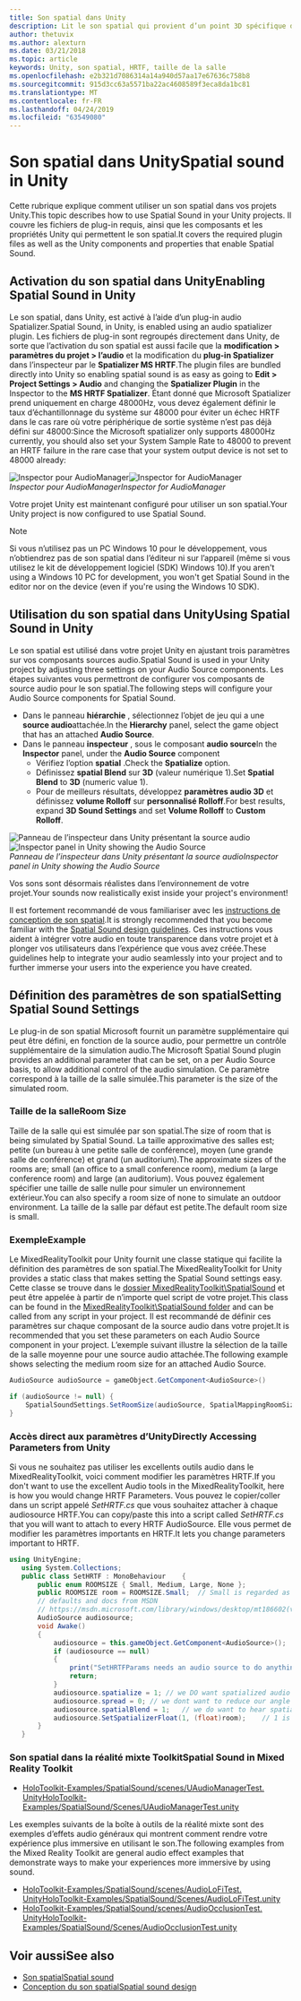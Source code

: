 ```yaml
---
title: Son spatial dans Unity
description: Lit le son spatial qui provient d’un point 3D spécifique dans votre scène Unity.
author: thetuvix
ms.author: alexturn
ms.date: 03/21/2018
ms.topic: article
keywords: Unity, son spatial, HRTF, taille de la salle
ms.openlocfilehash: e2b321d7086314a14a940d57aa17e67636c758b8
ms.sourcegitcommit: 915d3cc63a5571ba22ac4608589f3eca8da1bc81
ms.translationtype: MT
ms.contentlocale: fr-FR
ms.lasthandoff: 04/24/2019
ms.locfileid: "63549080"
---
```

# <a name="spatial-sound-in-unity"></a><span data-ttu-id="02a05-104">Son spatial dans Unity</span><span class="sxs-lookup"><span data-stu-id="02a05-104">Spatial sound in Unity</span></span>

<span data-ttu-id="02a05-105">Cette rubrique explique comment utiliser un son spatial dans vos projets Unity.</span><span class="sxs-lookup"><span data-stu-id="02a05-105">This topic describes how to use Spatial Sound in your Unity projects.</span></span> <span data-ttu-id="02a05-106">Il couvre les fichiers de plug-in requis, ainsi que les composants et les propriétés Unity qui permettent le son spatial.</span><span class="sxs-lookup"><span data-stu-id="02a05-106">It covers the required plugin files as well as the Unity components and properties that enable Spatial Sound.</span></span>

## <a name="enabling-spatial-sound-in-unity"></a><span data-ttu-id="02a05-107">Activation du son spatial dans Unity</span><span class="sxs-lookup"><span data-stu-id="02a05-107">Enabling Spatial Sound in Unity</span></span>

<span data-ttu-id="02a05-108">Le son spatial, dans Unity, est activé à l’aide d’un plug-in audio Spatializer.</span><span class="sxs-lookup"><span data-stu-id="02a05-108">Spatial Sound, in Unity, is enabled using an audio spatializer plugin.</span></span> <span data-ttu-id="02a05-109">Les fichiers de plug-in sont regroupés directement dans Unity, de sorte que l’activation du son spatial est aussi facile que la **modification > paramètres du projet > l’audio** et la modification du **plug-in Spatializer** dans l’inspecteur par le **Spatializer MS HRTF**.</span><span class="sxs-lookup"><span data-stu-id="02a05-109">The plugin files are bundled directly into Unity so enabling spatial sound is as easy as going to **Edit > Project Settings > Audio** and changing the **Spatializer Plugin** in the Inspector to the **MS HRTF Spatializer**.</span></span> <span data-ttu-id="02a05-110">Étant donné que Microsoft Spatializer prend uniquement en charge 48000Hz, vous devez également définir le taux d’échantillonnage du système sur 48000 pour éviter un échec HRTF dans le cas rare où votre périphérique de sortie système n’est pas déjà défini sur 48000:</span><span class="sxs-lookup"><span data-stu-id="02a05-110">Since the Microsoft spatializer only supports 48000Hz currently, you should also set your System Sample Rate to 48000 to prevent an HRTF failure in the rare case that your system output device is not set to 48000 already:</span></span>

<span data-ttu-id="02a05-111">![Inspector pour AudioManager](images/audio-250px.png)</span><span class="sxs-lookup"><span data-stu-id="02a05-111">![Inspector for AudioManager](images/audio-250px.png)</span></span><br>
<span data-ttu-id="02a05-112">*Inspector pour AudioManager*</span><span class="sxs-lookup"><span data-stu-id="02a05-112">*Inspector for AudioManager*</span></span>

<span data-ttu-id="02a05-113">Votre projet Unity est maintenant configuré pour utiliser un son spatial.</span><span class="sxs-lookup"><span data-stu-id="02a05-113">Your Unity project is now configured to use Spatial Sound.</span></span>

>[!NOTE]
><span data-ttu-id="02a05-114">Si vous n’utilisez pas un PC Windows 10 pour le développement, vous n’obtiendrez pas de son spatial dans l’éditeur ni sur l’appareil (même si vous utilisez le kit de développement logiciel (SDK) Windows 10).</span><span class="sxs-lookup"><span data-stu-id="02a05-114">If you aren't using a Windows 10 PC for development, you won't get Spatial Sound in the editor nor on the device (even if you're using the Windows 10 SDK).</span></span>

## <a name="using-spatial-sound-in-unity"></a><span data-ttu-id="02a05-115">Utilisation du son spatial dans Unity</span><span class="sxs-lookup"><span data-stu-id="02a05-115">Using Spatial Sound in Unity</span></span>

<span data-ttu-id="02a05-116">Le son spatial est utilisé dans votre projet Unity en ajustant trois paramètres sur vos composants sources audio.</span><span class="sxs-lookup"><span data-stu-id="02a05-116">Spatial Sound is used in your Unity project by adjusting three settings on your Audio Source components.</span></span> <span data-ttu-id="02a05-117">Les étapes suivantes vous permettront de configurer vos composants de source audio pour le son spatial.</span><span class="sxs-lookup"><span data-stu-id="02a05-117">The following steps will configure your Audio Source components for Spatial Sound.</span></span>
* <span data-ttu-id="02a05-118">Dans le panneau **hiérarchie** , sélectionnez l’objet de jeu qui a une **source audio**attachée.</span><span class="sxs-lookup"><span data-stu-id="02a05-118">In the **Hierarchy** panel, select the game object that has an attached **Audio Source**.</span></span>
* <span data-ttu-id="02a05-119">Dans le panneau **inspecteur** , sous le composant **audio source**</span><span class="sxs-lookup"><span data-stu-id="02a05-119">In the **Inspector** panel, under the **Audio Source** component</span></span>
    * <span data-ttu-id="02a05-120">Vérifiez l’option **spatial** .</span><span class="sxs-lookup"><span data-stu-id="02a05-120">Check the **Spatialize** option.</span></span>
    * <span data-ttu-id="02a05-121">Définissez **spatial Blend** sur **3D** (valeur numérique 1).</span><span class="sxs-lookup"><span data-stu-id="02a05-121">Set **Spatial Blend** to **3D** (numeric value 1).</span></span>
    * <span data-ttu-id="02a05-122">Pour de meilleurs résultats, développez **paramètres audio 3D** et définissez **volume Rolloff** sur **personnalisé Rolloff**.</span><span class="sxs-lookup"><span data-stu-id="02a05-122">For best results, expand **3D Sound Settings** and set **Volume Rolloff** to **Custom Rolloff**.</span></span>

<span data-ttu-id="02a05-123">![Panneau de l’inspecteur dans Unity présentant la source audio](images/audiosource.png)</span><span class="sxs-lookup"><span data-stu-id="02a05-123">![Inspector panel in Unity showing the Audio Source](images/audiosource.png)</span></span><br>
<span data-ttu-id="02a05-124">*Panneau de l’inspecteur dans Unity présentant la source audio*</span><span class="sxs-lookup"><span data-stu-id="02a05-124">*Inspector panel in Unity showing the Audio Source*</span></span>

<span data-ttu-id="02a05-125">Vos sons sont désormais réalistes dans l’environnement de votre projet.</span><span class="sxs-lookup"><span data-stu-id="02a05-125">Your sounds now realistically exist inside your project's environment!</span></span>

<span data-ttu-id="02a05-126">Il est fortement recommandé de vous familiariser avec les [instructions de conception de son spatial](spatial-sound-design.md).</span><span class="sxs-lookup"><span data-stu-id="02a05-126">It is strongly recommended that you become familiar with the [Spatial Sound design guidelines](spatial-sound-design.md).</span></span> <span data-ttu-id="02a05-127">Ces instructions vous aident à intégrer votre audio en toute transparence dans votre projet et à plonger vos utilisateurs dans l’expérience que vous avez créée.</span><span class="sxs-lookup"><span data-stu-id="02a05-127">These guidelines help to integrate your audio seamlessly into your project and to further immerse your users into the experience you have created.</span></span>

## <a name="setting-spatial-sound-settings"></a><span data-ttu-id="02a05-128">Définition des paramètres de son spatial</span><span class="sxs-lookup"><span data-stu-id="02a05-128">Setting Spatial Sound Settings</span></span>

<span data-ttu-id="02a05-129">Le plug-in de son spatial Microsoft fournit un paramètre supplémentaire qui peut être défini, en fonction de la source audio, pour permettre un contrôle supplémentaire de la simulation audio.</span><span class="sxs-lookup"><span data-stu-id="02a05-129">The Microsoft Spatial Sound plugin provides an additional parameter that can be set, on a per Audio Source basis, to allow additional control of the audio simulation.</span></span> <span data-ttu-id="02a05-130">Ce paramètre correspond à la taille de la salle simulée.</span><span class="sxs-lookup"><span data-stu-id="02a05-130">This parameter is the size of the simulated room.</span></span>

### <a name="room-size"></a><span data-ttu-id="02a05-131">Taille de la salle</span><span class="sxs-lookup"><span data-stu-id="02a05-131">Room Size</span></span>

<span data-ttu-id="02a05-132">Taille de la salle qui est simulée par son spatial.</span><span class="sxs-lookup"><span data-stu-id="02a05-132">The size of room that is being simulated by Spatial Sound.</span></span> <span data-ttu-id="02a05-133">La taille approximative des salles est; petite (un bureau à une petite salle de conférence), moyen (une grande salle de conférence) et grand (un auditorium).</span><span class="sxs-lookup"><span data-stu-id="02a05-133">The approximate sizes of the rooms are; small (an office to a small conference room), medium (a large conference room) and large (an auditorium).</span></span> <span data-ttu-id="02a05-134">Vous pouvez également spécifier une taille de salle nulle pour simuler un environnement extérieur.</span><span class="sxs-lookup"><span data-stu-id="02a05-134">You can also specify a room size of none to simulate an outdoor environment.</span></span> <span data-ttu-id="02a05-135">La taille de la salle par défaut est petite.</span><span class="sxs-lookup"><span data-stu-id="02a05-135">The default room size is small.</span></span>

### <a name="example"></a><span data-ttu-id="02a05-136">Exemple</span><span class="sxs-lookup"><span data-stu-id="02a05-136">Example</span></span>

<span data-ttu-id="02a05-137">Le MixedRealityToolkit pour Unity fournit une classe statique qui facilite la définition des paramètres de son spatial.</span><span class="sxs-lookup"><span data-stu-id="02a05-137">The MixedRealityToolkit for Unity provides a static class that makes setting the Spatial Sound settings easy.</span></span> <span data-ttu-id="02a05-138">Cette classe se trouve dans le [dossier MixedRealityToolkit\SpatialSound](https://github.com/Microsoft/MixedRealityToolkit-Unity/tree/htk_release/Assets/HoloToolkit/SpatialSound) et peut être appelée à partir de n’importe quel script de votre projet.</span><span class="sxs-lookup"><span data-stu-id="02a05-138">This class can be found in the [MixedRealityToolkit\SpatialSound folder](https://github.com/Microsoft/MixedRealityToolkit-Unity/tree/htk_release/Assets/HoloToolkit/SpatialSound) and can be called from any script in your project.</span></span> <span data-ttu-id="02a05-139">Il est recommandé de définir ces paramètres sur chaque composant de la source audio dans votre projet.</span><span class="sxs-lookup"><span data-stu-id="02a05-139">It is recommended that you set these parameters on each Audio Source component in your project.</span></span> <span data-ttu-id="02a05-140">L’exemple suivant illustre la sélection de la taille de la salle moyenne pour une source audio attachée.</span><span class="sxs-lookup"><span data-stu-id="02a05-140">The following example shows selecting the medium room size for an attached Audio Source.</span></span>

```cs
AudioSource audioSource = gameObject.GetComponent<AudioSource>()

if (audioSource != null) {
    SpatialSoundSettings.SetRoomSize(audioSource, SpatialMappingRoomSizes.Medium);
}
```

### <a name="directly-accessing-parameters-from-unity"></a><span data-ttu-id="02a05-141">Accès direct aux paramètres d’Unity</span><span class="sxs-lookup"><span data-stu-id="02a05-141">Directly Accessing Parameters from Unity</span></span>

<span data-ttu-id="02a05-142">Si vous ne souhaitez pas utiliser les excellents outils audio dans le MixedRealityToolkit, voici comment modifier les paramètres HRTF.</span><span class="sxs-lookup"><span data-stu-id="02a05-142">If you don't want to use the excellent Audio tools in the MixedRealityToolkit, here is how you would change HRTF Parameters.</span></span> <span data-ttu-id="02a05-143">Vous pouvez le copier/coller dans un script appelé *SetHRTF.cs* que vous souhaitez attacher à chaque audiosource HRTF.</span><span class="sxs-lookup"><span data-stu-id="02a05-143">You can copy/paste this into a script called *SetHRTF.cs* that you will want to attach to every HRTF AudioSource.</span></span> <span data-ttu-id="02a05-144">Elle vous permet de modifier les paramètres importants en HRTF.</span><span class="sxs-lookup"><span data-stu-id="02a05-144">It lets you change parameters important to HRTF.</span></span>

```cs
using UnityEngine;
   using System.Collections;
   public class SetHRTF : MonoBehaviour    {
       public enum ROOMSIZE { Small, Medium, Large, None };
       public ROOMSIZE room = ROOMSIZE.Small;  // Small is regarded as the "most average"
       // defaults and docs from MSDN
       // https://msdn.microsoft.com/library/windows/desktop/mt186602(v=vs.85).aspx
       AudioSource audiosource;
       void Awake()
       {
           audiosource = this.gameObject.GetComponent<AudioSource>();
           if (audiosource == null)
           {
               print("SetHRTFParams needs an audio source to do anything.");
               return;
           }
           audiosource.spatialize = 1; // we DO want spatialized audio
           audiosource.spread = 0; // we dont want to reduce our angle of hearing
           audiosource.spatialBlend = 1;   // we do want to hear spatialized audio
           audiosource.SetSpatializerFloat(1, (float)room);    // 1 is the roomsize param
       }
   }
```
### <a name="spatial-sound-in-mixed-reality-toolkit"></a><span data-ttu-id="02a05-145">Son spatial dans la réalité mixte Toolkit</span><span class="sxs-lookup"><span data-stu-id="02a05-145">Spatial Sound in Mixed Reality Toolkit</span></span>
- [<span data-ttu-id="02a05-146">HoloToolkit-Examples/SpatialSound/scenes/UAudioManagerTest. Unity</span><span class="sxs-lookup"><span data-stu-id="02a05-146">HoloToolkit-Examples/SpatialSound/Scenes/UAudioManagerTest.unity</span></span>](https://github.com/Microsoft/MixedRealityToolkit-Unity/blob/htk_release/Assets/HoloToolkit-Examples/SpatialSound/Scenes/UAudioManagerTest.unity)

<span data-ttu-id="02a05-147">Les exemples suivants de la boîte à outils de la réalité mixte sont des exemples d’effets audio généraux qui montrent comment rendre votre expérience plus immersive en utilisant le son.</span><span class="sxs-lookup"><span data-stu-id="02a05-147">The following examples from the Mixed Reality Toolkit are general audio effect examples that demonstrate ways to make your experiences more immersive by using sound.</span></span>
- [<span data-ttu-id="02a05-148">HoloToolkit-Examples/SpatialSound/scenes/AudioLoFiTest. Unity</span><span class="sxs-lookup"><span data-stu-id="02a05-148">HoloToolkit-Examples/SpatialSound/Scenes/AudioLoFiTest.unity</span></span>](https://github.com/Microsoft/MixedRealityToolkit-Unity/blob/htk_release/Assets/HoloToolkit-Examples/SpatialSound/Scenes/AudioLoFiTest.unity)
- [<span data-ttu-id="02a05-149">HoloToolkit-Examples/SpatialSound/scenes/AudioOcclusionTest. Unity</span><span class="sxs-lookup"><span data-stu-id="02a05-149">HoloToolkit-Examples/SpatialSound/Scenes/AudioOcclusionTest.unity</span></span>](https://github.com/Microsoft/MixedRealityToolkit-Unity/blob/htk_release/Assets/HoloToolkit-Examples/SpatialSound/Scenes/AudioOcclusionTest.unity)

## <a name="see-also"></a><span data-ttu-id="02a05-150">Voir aussi</span><span class="sxs-lookup"><span data-stu-id="02a05-150">See also</span></span>
* [<span data-ttu-id="02a05-151">Son spatial</span><span class="sxs-lookup"><span data-stu-id="02a05-151">Spatial sound</span></span>](spatial-sound.md)
* [<span data-ttu-id="02a05-152">Conception du son spatial</span><span class="sxs-lookup"><span data-stu-id="02a05-152">Spatial sound design</span></span>](spatial-sound-design.md)
